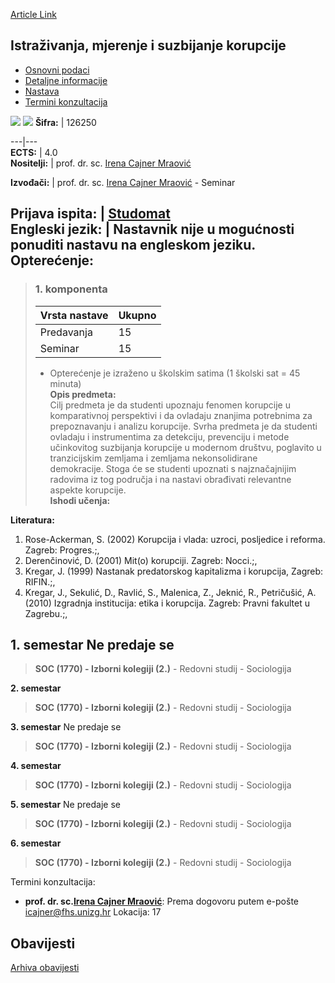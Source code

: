[Article Link](https://www.fhs.hr/predmet/imsk)

## Istraživanja, mjerenje i suzbijanje korupcije
  * [Osnovni podaci](https://www.fhs.hr/predmet/imsk#v1id-904823_446233_1_0 "Osnovni podaci")
  * [Detaljne informacije](https://www.fhs.hr/predmet/imsk#v1id-904823_446233_1_1 "Detaljne informacije")
  * [Nastava](https://www.fhs.hr/predmet/imsk#v1id-904823_446233_1_2 "Nastava")
  * [Termini konzultacija](https://www.fhs.hr/predmet/imsk#v1id-904823_446233_1_3 "Termini konzultacija")


[![](https://www.fhs.hr/img/flags/gif/hr.gif)](https://www.fhs.hr/predmet/imsk) [![](https://www.fhs.hr/img/flags/gif/gb.gif)](https://www.fhs.hr/en/course/rmarc)
**Šifra:** |  126250  
  
---|---  
**ECTS:** |  4.0   
**Nositelji:** |  prof. dr. sc. [Irena Cajner Mraović](https://www.fhs.hr/djelatnik/irena.cajner_mraovic)   
  
**Izvođači:** |  prof. dr. sc. [Irena Cajner Mraović](https://www.fhs.hr/djelatnik/irena.cajner_mraovic) - Seminar  
  
**Prijava ispita:** |  [Studomat](http://www.isvu.hr/studomat)  
**Engleski jezik:** |  Nastavnik nije u mogućnosti ponuditi nastavu na engleskom jeziku.   
**Opterećenje:**  
---  
> ### 1. komponenta
> | Vrsta nastave | Ukupno  
> ---|---  
> Predavanja | 15  
> Seminar | 15  
> * Opterećenje je izraženo u školskim satima (1 školski sat = 45 minuta)   
**Opis predmeta:**  
> Cilj predmeta je da studenti upoznaju fenomen korupcije u komparativnoj perspektivi i da ovladaju znanjima potrebnima za prepoznavanju i analizu korupcije. Svrha predmeta je da studenti ovladaju i instrumentima za detekciju, prevenciju i metode učinkovitog suzbijanja korupcije u modernom društvu, poglavito u tranzicijskim zemljama i zemljama nekonsolidirane   
>  demokracije. Stoga će se studenti upoznati s najznačajnijim radovima iz tog područja i na nastavi obrađivati relevantne aspekte korupcije.  
**Ishodi učenja:**  

  
**Literatura:**  
  1. Rose-Ackerman, S. (2002) Korupcija i vlada: uzroci, posljedice i reforma. Zagreb: Progres.;, 
  2. Derenčinović, D. (2001) Mit(o) korupciji. Zagreb: Nocci.;, 
  3. Kregar, J. (1999) Nastanak predatorskog kapitalizma i korupcija, Zagreb: RIFIN.;, 
  4. Kregar, J., Sekulić, D., Ravlić, S., Malenica, Z., Jeknić, R., Petričušić, A. (2010) Izgradnja institucija: etika i korupcija. Zagreb: Pravni fakultet u Zagrebu.;, 

  
**1. semestar** Ne predaje se  
---  
> **SOC (1770) - Izborni kolegiji (2.)** - Redovni studij - Sociologija  
>   
  
**2. semestar**  
> **SOC (1770) - Izborni kolegiji (2.)** - Redovni studij - Sociologija  
>   
  
**3. semestar** Ne predaje se  
> **SOC (1770) - Izborni kolegiji (2.)** - Redovni studij - Sociologija  
>   
  
**4. semestar**  
> **SOC (1770) - Izborni kolegiji (2.)** - Redovni studij - Sociologija  
>   
  
**5. semestar** Ne predaje se  
> **SOC (1770) - Izborni kolegiji (2.)** - Redovni studij - Sociologija  
>   
  
**6. semestar**  
> **SOC (1770) - Izborni kolegiji (2.)** - Redovni studij - Sociologija  
>   
Termini konzultacija: 
  * **prof. dr. sc.[Irena Cajner Mraović](https://www.fhs.hr/djelatnik/irena.cajner_mraovic)**: 
Prema dogovoru putem e-pošte icajner@fhs.unizg.hr 
Lokacija: 17 


## Obavijesti
[Arhiva obavijesti](https://www.fhs.hr/predmet/imsk?@=20pnx#news_83156 "Arhiva obavijesti")
